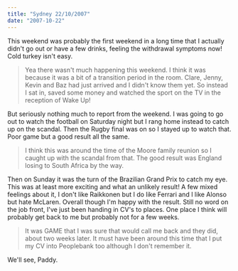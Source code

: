 ```yaml
---
title: "Sydney 22/10/2007"
date: "2007-10-22"
---
```

This weekend was probably the first weekend in a long time that I actually didn't go out or have a few drinks, feeling the withdrawal symptoms now! Cold turkey isn't easy.
> Yea there wasn't much happening this weekend. I think it was because it was a bit of a transition period in the room. Clare, Jenny, Kevin and Baz had just arrived and I didn't know them yet. So instead I sat in, saved some money and watched the sport on the TV in the reception of Wake Up!
 
But seriously nothing much to report from the weekend. I was going to go out to watch the football on Saturday night but I rang home instead to catch up on the scandal. Then the Rugby final was on so I stayed up to watch that. Poor game but a good result all the same.
> I think this was around the time of the Moore family reunion so I caught up with the scandal from that. The good result was England losing to South Africa by the way.

Then on Sunday it was the turn of the Brazilian Grand Prix to catch my eye. This was at least more exciting and what an unlikely result! A few mixed feelings about it, I don't like Raikkonen but I do like Ferrari and I like Alonso but hate McLaren. Overall though I'm happy with the result. Still no word on the job front, I've just been handing in CV's to places. One place I think will probably get back to me but probably not for a few weeks.
> It was GAME that I was sure that would call me back and they did, about two weeks later. It must have been around this time that I put my CV into Peoplebank too although I don't remember it.


We'll see,
Paddy.